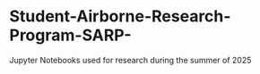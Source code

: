 # Student-Airborne-Research-Program-SARP-
Jupyter Notebooks used for research during the summer of 2025
